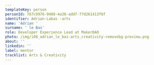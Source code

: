 ```yaml
---
templateKey: person
personId: 767c9976-9408-4a38-add7-77d261413f6f
identifier: Adrian-Labas -arts
name: 'Adrian '
surname: ' le Bas'
role: Developer Experience Lead at MakerDAO
photo: /img/i08_adrian_le_bas-arts_creativity-removebg-preview.png
about: ''
linkedin: ''
label: mentor
tracklist: Arts & Creativity
---
```

